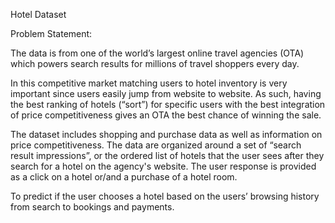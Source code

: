 Hotel Dataset 

Problem Statement: 

The data is from one of the world’s largest online travel agencies (OTA) which powers search results for millions of travel shoppers every day.  

In this competitive market matching users to hotel inventory is very important since users easily jump from website to website. As such, having the best ranking of hotels (“sort”) for specific users with the best integration of price competitiveness gives an OTA the best chance of winning the sale. 

The dataset includes shopping and purchase data as well as information on price competitiveness. The data are organized around a set of “search result impressions”, or the ordered list of hotels that the user sees after they search for a hotel on the agency's website. The user response is provided as a click on a hotel or/and a purchase of a hotel room. 

To predict if the user chooses a hotel based on the users’ browsing history from search to bookings and payments.
